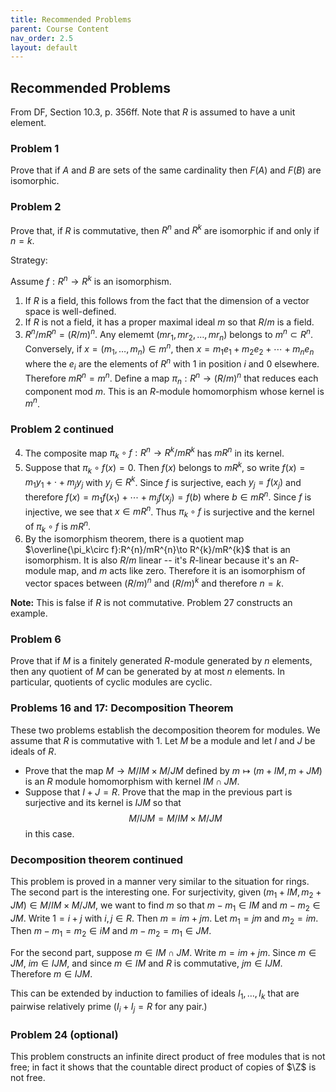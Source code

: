 ```yaml
---
title: Recommended Problems
parent: Course Content
nav_order: 2.5
layout: default
---
```


## Recommended Problems

From DF, Section 10.3, p. 356ff. Note that $R$ is assumed to have a unit element. 

### Problem 1

Prove that if $A$ and $B$ are sets of the same cardinality then $F(A)$ and $F(B)$ are isomorphic.

### Problem 2

Prove that, if $R$ is commutative, then $R^{n}$ and $R^{k}$ are isomorphic if and only if $n=k$. 

Strategy:

Assume $f:R^{n}\to R^{k}$ is an isomorphism. 

1. If $R$ is a field, this follows from the fact that the dimension of a vector space is well-defined.
2. If $R$ is not a field, it has a proper maximal ideal $m$ so that $R/m$ is a field.
3. $R^{n}/mR^{n}=(R/m)^{n}$.  Any elememt $(mr_1, mr_2,\ldots, mr_n)$ belongs to $m^{n}\subset R^{n}$.  Conversely, if $x=(m_1,\ldots, m_n)\in m^{n}$,
then $x=m_1 e_1+m_2 e_2 +\cdots+m_n e_n$ where the $e_i$ are the elements of $R^{n}$ with $1$ in position $i$ and $0$ elsewhere. Therefore $mR^{n}=m^{n}$.
Define a map $\pi_n:R^{n}\to (R/m)^{n}$ that reduces each component mod $m$.  This is an $R$-module homomorphism whose kernel is $m^{n}$.

### Problem 2 continued

4. The composite map $\pi_k\circ f: R^{n}\to R^{k}/mR^{k}$ has $mR^{n}$ in its kernel. 
5. Suppose that $\pi_k\circ f(x)=0$.  Then $f(x)$ belongs to $mR^{k}$, so write $f(x)=m_1 y_1+\cdot+m_j y_j$ with $y_j\in R^{k}$. Since $f$ is surjective,
each $y_j=f(x_j)$ and therefore $f(x)=m_1 f(x_1)+\cdots+m_j f(x_j)=f(b)$ where $b\in mR^{n}$.    Since $f$ is injective, we see that $x\in mR^{n}$.
Thus $\pi_k\circ f$ is surjective and the kernel of $\pi_k\circ f$ is $mR^{n}$.
6. By the isomorphism theorem, there is a quotient map $\overline{\pi_k\circ f}:R^{n}/mR^{n}\to R^{k}/mR^{k}$ that is an isomorphism. It is also $R/m$ linear -- it's $R$-linear because it's an $R$-module map,
and $m$ acts like zero.  Therefore it is an
isomorphism of vector spaces between $(R/m)^{n}$ and $(R/m)^{k}$ and therefore $n=k$.

**Note:** This is false if $R$ is not commutative.  Problem 27 constructs an example. 

### Problem 6 

Prove that if $M$ is a finitely generated $R$-module generated by $n$ elements, then any quotient of $M$
can be generated by at most $n$ elements.  In particular, quotients of cyclic modules are cyclic. 

### Problems 16 and 17: Decomposition Theorem

These two problems establish the decomposition theorem for modules. We assume that $R$ is commutative with $1$. Let $M$ be a module and
let $I$ and $J$ be ideals of $R$. 

- Prove that the map $M\to M/IM \times M/JM$ defined by $m\mapsto (m+IM, m+JM)$ is an $R$ module homomorphism
with kernel $IM\cap JM$.
- Suppose that $I+J=R$.  Prove that the map in the previous part is surjective and its kernel is $IJM$
so that
$$
M/IJM = M/IM\times M/JM
$$
in this case.

### Decomposition theorem continued

This problem is proved in a manner very similar to the situation for rings.  The second part is the interesting one.
For surjectivity, given $(m_1+IM,m_2+JM)\in M/IM\times M/JM$, we want to find $m$ so that $m-m_1\in IM$ and $m-m_2\in JM.$
Write $1=i+j$ with $i,j\in R$.  Then $m=im+jm$.  Let $m_1=jm$ and $m_2=im$.  Then $m-m_1=m_2\in iM$ and $m-m_2=m_1\in JM.$

For the second part, suppose $m\in IM\cap JM$. Write $m=im+jm$.  Since $m\in JM$, $im\in IJM$, and since $m\in IM$ and $R$ is commutative, $jm\in IJM.$ Therefore $m\in IJM$.


This can be extended by induction to families of ideals $I_1,\ldots, I_k$ that are pairwise relatively prime ($I_i+I_j=R$ for any pair.)

### Problem 24 (optional)


This problem constructs an infinite direct product of free modules that is not free; in fact it shows that the countable direct product of copies of $\Z$ is not free. 



